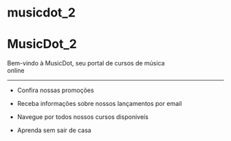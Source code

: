 # musicdot_2
MusicDot\_2
========

Bem-vindo à MusicDot, seu portal de cursos de música  
online  

----------------------------------------------------------------

*   Confira nossas promoções  
    
*   Receba informações sobre nossos lançamentos por email  
    
*   Navegue por todos nossos cursos disponiveís  
    
*   Aprenda sem sair de casa
